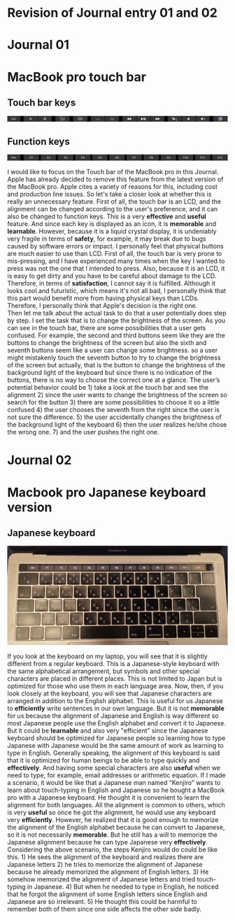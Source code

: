# Revision of Journal entry 01 and 02

# Journal 01
# MacBook pro touch bar


## Touch bar keys
![touch_bar02](https://github.com/UsabilityEngineering/ux-portfolio-Wataru-Oshima-Tokyo/blob/master/assets/touchbar02.png)

## Function keys
![touch_bar01](https://github.com/UsabilityEngineering/ux-portfolio-Wataru-Oshima-Tokyo/blob/master/assets/touchbar01.png)


I would like to focus on the Touch bar of the MacBook pro in this Journal. Apple has already decided to remove this feature from the latest version of the MacBook pro. Apple cites a variety of reasons for this, including cost and production line issues. So let's take a closer look at whether this is really an unnecessary feature.
First of all, the touch bar is an LCD, and the alignment can be changed according to the user's preference, and it can also be changed to function keys. This is a very **effective** and **useful** feature. And since each key is displayed as an icon, it is **memorable** and **learnable**. However, because it is a liquid crystal display, it is undeniably very fragile in terms of **safety**, for example, it may break due to bugs caused by software errors or impact. I personally feel that physical buttons are much easier to use than LCD. First of all, the touch bar is very prone to mis-pressing, and I have experienced many times when the key I wanted to press was not the one that I intended to press. Also, because it is an LCD, it is easy to get dirty and you have to be careful about damage to the LCD. Therefore, in terms of **satisfaction**, I cannot say it is fulfilled. Although it looks cool and futuristic, which means it's not all bad, I personally think that this part would benefit more from having physical keys than LCDs. Therefore, I personally think that Apple's decision is the right one.<br>
	Then let me talk about the actual task to do that a user potentially does step by step. I set the task that is to change the brightness of the screen. As you can see in the touch bar, there are some possibilities that a user gets confused. For example, the second and third buttons seem like they are the buttons to change the brightness of the screen but also the sixth and seventh buttons seem like a user can change some brightness. so a user might mistakenly touch the seventh button to try to change the brightness of the screen but actually, that is the button to change the brightness of the background light of the keyboard but since there is no indication of the buttons, there is no way to choose the correct one at a glance. The user’s potential behavior could be 1) take a look at the touch bar and see the alignment 2) since the user wants to change the brightness of the screen so search for the button 3) there are some possibilities to choose it so a little confused 4) the user chooses the seventh from the right since the user is not sure the difference. 5) the user accidentally changes the brightness of the background light of the keyboard 6) then the user realizes he/she chose the wrong one. 7) and the user pushes the right one.  
	


# Journal 02
# Macbook pro Japanese keyboard version


## Japanese keyboard
![keyboard](https://github.com/UsabilityEngineering/ux-portfolio-Wataru-Oshima-Tokyo/blob/master/assets/keyboard.png)

  If you look at the keyboard on my laptop, you will see that it is slightly different from a regular keyboard. This is a Japanese-style keyboard with the same alphabetical arrangement, but symbols and other special characters are placed in different places. This is not limited to Japan but is optimized for those who use them in each language area. Now, then, if you look closely at the keyboard, you will see that Japanese characters are arranged in addition to the English alphabet. This is useful for us Japanese to **efficiently** write sentences in our own language. But it is not **memorable** for us because the alignment of Japanese and English is way different so most Japanese people use the English alphabet and convert it to Japanese. But it could be **learnable** and also very "efficient" since the Japanese keyboard should be optimized for Japanese people so learning how to type Japanese with Japanese would be the same amount of work as learning to type in English. Generally speaking, the alignment of this keyboard is said that it is optimized for human beings to be able to type quickly and **effectively**. And having some special characters are also **useful** when we need to type, for example, email addresses or arithmetic equation. If I made a scenario, it would be like that a Japanese man named “Kenjiro” wants to learn about touch-typing in English and Japanese so he bought a MacBook pro with a Japanese keyboard. He thought it is convenient to learn the alignment for both languages. All the alignment is common to others, which is very **useful** so once he got the alignment, he would use any keyboard very **efficiently**. However, he realized that it is good enough to memorize the alignment of the English alphabet because he can convert to Japanese, so it is not necessarily **memorable**. But he still has a will to memorize the Japanese alignment because he can type Japanese very **effectively**. <br>
	Considering the above scenario, the steps Kenjiro would do could be like this. 1) He sees the alignment of the keyboard and realizes there are Japanese letters 2) he tries to memorize the alignment of Japanese because he already memorized the alignment of English letters. 3) He somehow memorized the alignment of Japanese letters and tried touch-typing in Japanese. 4) But when he needed to type in English, he noticed that he forgot the alignment of some English letters since English and Japanese are so irrelevant. 5) He thought this could be harmful to remember both of them since one side affects the other side badly.

	
